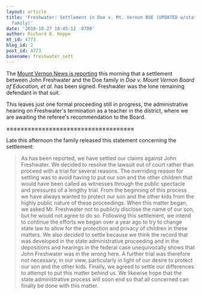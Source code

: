 ```yaml
---
layout: article
title: 'Freshwater: Settlement in Doe v. Mt. Vernon BOE (UPDATED w/statement from
  family)'
date: '2010-10-27 10:45:12 -0700'
author: Richard B. Hoppe
mt_id: 4773
blog_id: 2
post_id: 4773
basename: freshwater_sett
---
```

The [Mount Vernon News is reporting](http://www.mountvernonnews.com/local/10/10/27/settlement-signed-by-both-parties-in-civil-lawsuit) this morning that a settlement between John Freshwater and the Doe family in _Doe v. Mount Vernon Board of Education, et al._ has been signed.   Freshwater was the lone remaining defendant in that suit.

This leaves just one formal proceeding still in progress, the administrative hearing on Freshwater's termination as a teacher in the district, where we are awaiting the referee's recommendation to the Board.

**====================================**

Late this afternoon the family released this statement concerning the settlement:

> As has been reported, we have settled our claims against John Freshwater.  We decided to resolve the lawsuit out of court rather than proceed with a trial for several reasons.  The overriding reason for settling was to avoid having to put our son and the other children that would have been called as witnesses through the public spectacle and pressures of a lengthy trial.  From the beginning of this process we have always wanted to protect our son and the other kids from the highly public nature of these proceedings.  When this matter began, we asked Mr. Freshwater not to publicly disclose the name of our son, but he would not agree to do so.  Following this settlement, we intend to continue the efforts we began over a year ago to try to change state law to allow for the protection and privacy of children in these matters.  We also decided to settle because we think the record that was developed in the state administrative proceeding and in the depositions and hearings in the federal case unequivocally shows that John Freshwater was in the wrong here.  A further trial was therefore not necessary, in our view, particularly in light of our desire to protect our son and the other kids.  Finally, we agreed to settle our differences to attempt to put this matter behind us.  We likewise hope that the state administrative process will soon end so that all concerned can finally be done with this matter.
